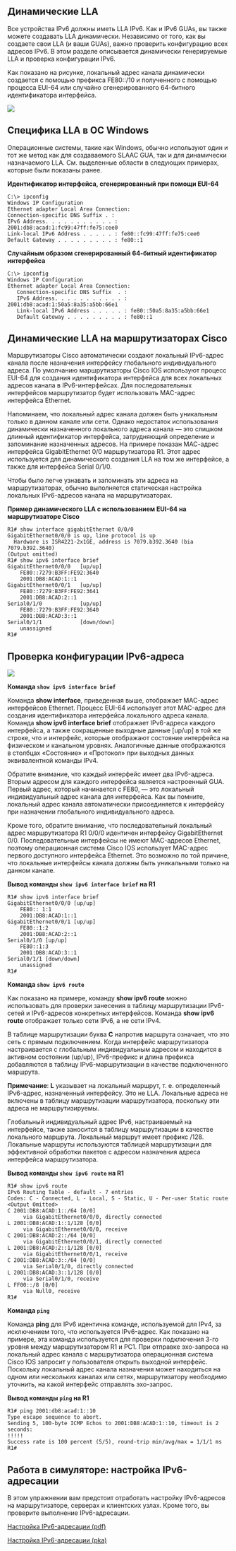 <!-- verified: agorbachev 03.05.2022 -->

<!-- 12.6.1 -->
## Динамические LLA

Все устройства IPv6 должны иметь  LLA IPv6. Как и IPv6 GUAs, вы также можете создавать LLA динамически. Независимо от того, как вы создаете свои LLA (и ваши GUAs), важно проверить конфигурацию всех адресов IPv6. В этом разделе описывается динамически генерируемые LLA и проверка конфигурации IPv6.

Как показано на рисунке, локальный адрес канала динамически создается с помощью префикса FE80::/10 и полученного с помощью процесса EUI-64 или случайно сгенерированного 64-битного идентификатора интерфейса.

![](./assets/12.6.1.png)
<!-- /courses/itn-dl/aeed55b2-34fa-11eb-ad9a-f74babed41a6/af2359d6-34fa-11eb-ad9a-f74babed41a6/assets/2e4bd1f1-1c25-11ea-81a0-ffc2c49b96bc.svg -->

<!-- 12.6.2 -->
## Специфика LLA в ОС Windows

Операционные системы, такие как Windows, обычно используют один и тот же метод как для создаваемого SLAAC GUA, так и для динамически назначаемого LLA. См. выделенные области в следующих примерах, которые были показаны ранее.

**Идентификатор интерфейса, сгенерированный при помощи EUI-64**

```
C:\> ipconfig
Windows IP Configuration
Ethernet adapter Local Area Connection:
Connection-specific DNS Suffix . :
IPv6 Address. . . . . . . . . . . : 2001:db8:acad:1:fc99:47ff:fe75:cee0
Link-local IPv6 Address . . . . . : fe80::fc99:47ff:fe75:cee0
Default Gateway . . . . . . . . . : fe80::1
```

**Случайным образом сгенерированный 64-битный идентификатор интерфейса**

```
C:\> ipconfig
Windows IP Configuration
Ethernet adapter Local Area Connection:
   Connection-specific DNS Suffix  . :
   IPv6 Address. . . . . . . . . . . : 2001:db8:acad:1:50a5:8a35:a5bb:66e1
   Link-local IPv6 Address . . . . . : fe80::50a5:8a35:a5bb:66e1
   Default Gateway . . . . . . . . . : fe80::1
```

<!-- 12.6.3 -->
## Динамические LLA на маршрутизаторах Cisco

Маршрутизаторы Cisco автоматически создают локальный IPv6-адрес канала после назначения интерфейсу глобального индивидуального адреса. По умолчанию маршрутизаторы Cisco IOS используют процесс EUI-64 для создания идентификатора интерфейса для всех локальных адресов канала в IPv6-интерфейсах. Для последовательных интерфейсов маршрутизатор будет использовать MAC-адрес интерфейса Ethernet.

Напоминаем, что локальный адрес канала должен быть уникальным только в данном канале или сети. Однако недостаток использования динамически назначенного локального адреса канала — это слишком длинный идентификатор интерфейса, затрудняющий определение и запоминание назначенных адресов. На примере показан МАС-адрес интерфейса GigabitEthernet 0/0 маршрутизатора R1. Этот адрес используется для динамического создания LLA на том же интерфейсе, а также для интерфейса Serial 0/1/0.

Чтобы было легче узнавать и запоминать эти адреса на маршрутизаторах, обычно выполняется статическая настройка локальных IPv6-адресов канала на маршрутизаторах.

**Пример динамического LLA с использованием EUI-64 на маршрутизаторе Cisco**

```
R1# show interface gigabitEthernet 0/0/0
GigabitEthernet0/0/0 is up, line protocol is up
  Hardware is ISR4221-2x1GE, address is 7079.b392.3640 (bia 7079.b392.3640)
(Output omitted)
R1# show ipv6 interface brief
GigabitEthernet0/0/0   [up/up]
    FE80::7279:B3FF:FE92:3640
    2001:DB8:ACAD:1::1
GigabitEthernet0/0/1   [up/up]
    FE80::7279:B3FF:FE92:3641
    2001:DB8:ACAD:2::1
Serial0/1/0            [up/up]
    FE80::7279:B3FF:FE92:3640
    2001:DB8:ACAD:3::1
Serial0/1/1            [down/down]
    unassigned
R1#
```

<!-- 12.6.4 -->
## Проверка конфигурации IPv6-адреса

![](./assets/12.6.4.png)
<!-- /courses/itn-dl/aeed55b2-34fa-11eb-ad9a-f74babed41a6/af2359d6-34fa-11eb-ad9a-f74babed41a6/assets/2e4c4720-1c25-11ea-81a0-ffc2c49b96bc.svg -->

**Команда ``show ipv6 interface brief``**

Команда **show interface**, приведенная выше, отображает MAC-адрес интерфейсов Ethernet. Процесс EUI-64 использует этот MAC-адрес для создания идентификатора интерфейса локального адреса канала. Команда **show ipv6 interface brief** отображает IPv6-адреса каждого интерфейса, а также сокращенные выходные данные [up/up] в той же строке, что и интерфейс, которые отображают состояние интерфейса на физическом и канальном уровнях. Аналогичные данные отображаются в столбцах «Состояние» и «Протокол» при выходных данных эквивалентной команды IPv4.

Обратите внимание, что каждый интерфейс имеет два IPv6-адреса. Вторым адресом для каждого интерфейса является настроенный GUA. Первый адрес, который начинается с FE80, — это локальный индивидуальный адрес канала для интерфейса. Как вы помните, локальный адрес канала автоматически присоединяется к интерфейсу при назначении глобального индивидуального адреса.

Кроме того, обратите внимание, что последовательный локальный адрес маршрутизатора R1 0/0/0 идентичен интерфейсу GigabitEthernet 0/0. Последовательные интерфейсы не имеют МАС-адресов Ethernet, поэтому операционная система Cisco IOS использует MAC-адрес первого доступного интерфейса Ethernet. Это возможно по той причине, что локальные интерфейсы канала должны быть уникальными только на данном канале.

**Вывод команды ``show ipv6 interface brief`` на R1**

```
R1# show ipv6 interface brief
GigabitEthernet0/0/0 [up/up] 
    FE80:: 1:1
    2001:DB8:ACAD:1::1
GigabitEthernet0/0/1 [up/up] 
    FE80::1:2
    2001:DB8:ACAD:2::1
Serial0/1/0 [up/up] 
    FE80::1:3
    2001:DB8:ACAD:3::1
Serial0/1/1 [down/down]
    unassigned
R1#
```

**Команда ``show ipv6 route``**

Как показано на примере, команду **show ipv6 route** можно использовать для проверки занесения в таблицу маршрутизации IPv6-сетей и IPv6-адресов конкретных интерфейсов. Команда **show ipv6 route** отображает только сети IPv6, а не сети IPv4.

В таблице маршрутизации буква **C** напротив маршрута означает, что это сеть с прямым подключением. Когда интерфейс маршрутизатора настраивается с глобальным индивидуальным адресом и находится в активном состоянии (up/up), IPv6-префикс и длина префикса добавляются в таблицу IPv6-маршрутизации в качестве подключенного маршрута.

**Примечание**: **L** указывает на локальный маршрут, т. е. определенный IPv6-адрес, назначенный интерфейсу. Это не LLA. Локальные адреса не включены в таблицу маршрутизации маршрутизатора, поскольку эти адреса не маршрутизируемы.

Глобальный индивидуальный адрес IPv6, настраиваемый на интерфейсе, также заносится в таблицу маршрутизации в качестве локального маршрута. Локальный маршрут имеет префикс /128. Локальные маршруты используются таблицей маршрутизации для эффективной обработки пакетов с адресом назначения адреса интерфейса маршрутизатора.

**Вывод команды ``show ipv6 route`` на R1**

```
R1# show ipv6 route
IPv6 Routing Table - default - 7 entries
Codes: C - Connected, L - Local, S - Static, U - Per-user Static route
<Output Omitted>
C 2001:DB8:ACAD:1::/64 [0/0]
     via GigabitEthernet0/0/0, directly connected 
L 2001:DB8:ACAD:1::1/128 [0/0]
     via GigabitEthernet0/0/0, receive  
C 2001:DB8:ACAD:2::/64 [0/0]
     via GigabitEthernet0/0/1, directly connected  
L 2001:DB8:ACAD:2::1/128 [0/0]
     via GigabitEthernet0/0/1, receive 
C 2001:DB8:ACAD:3::/64 [0/0]
     via Serial0/1/0, directly connected 
L 2001:DB8:ACAD:3::1/128 [0/0]
     via Serial0/1/0, receive 
L FF00::/8 [0/0]
     via Null0, receive
R1#
```

**Команда ``ping``**

Команда **ping** для IPv6 идентична команде, используемой для IPv4, за исключением того, что используется IPv6-адрес. Как показано на примере, эта команда используется для проверки подключения 3-го уровня между маршрутизатором R1 и PC1. При отправке эхо-запроса на локальный адрес канала с маршрутизатора операционная система Cisco IOS запросит у пользователя открыть выходной интерфейс. Поскольку локальный адрес канала назначения может находиться на одном или нескольких каналах или сетях, маршрутизатору необходимо уточнить, на какой интерфейс отправлять эхо-запрос.

**Вывод команды ``ping`` на R1**

```
R1# ping 2001:db8:acad:1::10
Type escape sequence to abort.
Sending 5, 100-byte ICMP Echos to 2001:DB8:ACAD:1::10, timeout is 2 seconds:
!!!!!
Success rate is 100 percent (5/5), round-trip min/avg/max = 1/1/1 ms
R1#
```

<!-- 12.6.5 -->
<!-- syntax -->

<!-- 12.6.6 -->
## Работа в симуляторе: настройка IPv6-адресации

В этом упражнении вам предстоит отработать настройку IPv6-адресов на маршрутизаторе, серверах и клиентских узлах. Кроме того, вы проверите выполнение IPv6-адресации.

[Настройка IPv6-адресации (pdf)](./assets/12.6.6-packet-tracer---configure-ipv6-addressing.pdf)

[Настройка IPv6-адресации (pka)](./assets/12.6.6-packet-tracer---configure-ipv6-addressing.pka)